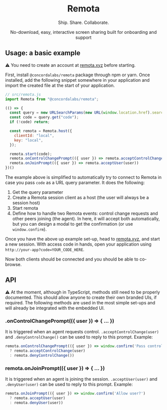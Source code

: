<h1 align="center">
  Remota
</h1>

<p align="center">Ship. Share. Collaborate.</p>
<p align="center">No-download, easy, interactive screen sharing built for onboarding and support</p>

## Usage: a basic example

⚠️ You need to create an account at [remota.xyz](https://remota.xyz) before starting.

First, install `@concordalabs/remota` package through npm or yarn. Once installed, add the following snippet somewhere in your application and import the created file at the start of your application.

```js
// src/remota.js
import Remota from "@concordalabs/remota";

(() => {
  const query = new URLSearchParams(new URL(window.location.href).search);
  const code = query.get("code");
  if (!code) return;

  const remota = Remota.host({
    clientId: "local",
    key: "local",
  });

  remota.start(code);
  remota.onControlChangePrompt(({ user }) => remota.acceptControlChange(user))
  remota.onJoinPrompt(({ user }) => remota.acceptUser(user))
})()
```

The example above is simplified to automatically try to connect to Remota in case you pass `code` as a URL query parameter. It does the following:

1. Get the query parameter
2. Create a Remota session client as a host (the user will always be a session host)
3. Start remota
4. Define how to handle two Remota events: control change requests and other peers joining (the agent). In here, it will accept both automatically, but you can design a modal to get the confirmation (or use `window.confirm`).

Once you have the above up example set-up, head to [remota.xyz](https://remota.xyz), and start a new session. With access code in hands, open your application using `http://your-app?code=YOUR_CODE_HERE`.

Now both clients should be connected and you should be able to co-browse.

## API

⚠️ At the moment, although in TypeScript, methods still need to be properly documented. This should allow anyone to create their own branded UIs, if required. The following methods are used in the most simple set-ups and will already be integrated with the embedded UI.

### .onControlChangePrompt(({ user }) => { ... })

It is triggered when an agent requests control. `.acceptControlChange(user)` and `.denyControlChange()` can be used to reply to this prompt. Example:

```js
remota.onControlChangePrompt(({ user }) => window.confirm('Pass control?')
  ? remota.acceptControlChange(user)
  : remota.denyControlChange())
```

### remota.onJoinPrompt(({ user }) => { ... })

It is triggered when an agent is joining the session. `.acceptUser(user)` and `.denyUser(user)` can be used to reply to this prompt. Example:

```js
remota.onJoinPrompt(({ user }) => window.confirm('Allow user?')
  ? remota.acceptUser(user)
  : remota.denyUser(user))
```
